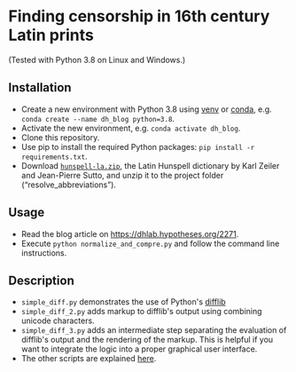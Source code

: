 # Finding censorship in 16th century Latin prints

(Tested with Python 3.8 on Linux and Windows.)

## Installation
* Create a new environment with Python 3.8 using [venv](https://docs.python-guide.org/dev/virtualenvs/) or [conda](https://docs.anaconda.com/), e.g. `conda create --name dh_blog python=3.8`.
* Activate the new environment, e.g. `conda activate dh_blog`.
* Clone this repository.
* Use pip to install the required Python packages: `pip install -r requirements.txt`.
* Download [`hunspell-la.zip`](https://latin-dict.github.io/docs/hunspell-la.zip), the Latin Hunspell dictionary by Karl Zeiler and Jean-Pierre Sutto, and unzip it to the project folder (“resolve_abbreviations”).

## Usage
* Read the blog article on https://dhlab.hypotheses.org/2271.
* Execute `python normalize_and_compre.py` and follow the command line instructions.

## Description
* `simple_diff.py` demonstrates the use of Python's [difflib](https://docs.python.org/3/library/difflib.html)
* `simple_diff_2.py` adds markup to difflib's output using combining unicode characters.
* `simple_diff_3.py` adds an intermediate step separating the evaluation of difflib's output and the rendering of the markup. This is helpful if you want to integrate the logic into a proper graphical user interface.
* The other scripts are explained [here](https://github.com/gedoensmanagement/resolve_abbreviations).

